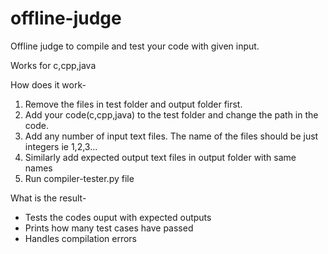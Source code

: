 # offline-judge
Offline judge to compile and test your code with given input.

Works for c,cpp,java

How does it work-
1. Remove the files in test folder and output folder first.
2. Add your code(c,cpp,java) to the test folder and change the path in the code. 
3. Add any number of input text files. The name of the files should be just integers ie 1,2,3...
4. Similarly add expected output text files in output folder with same names
5. Run compiler-tester.py file

What is the result-
- Tests the codes ouput with expected outputs
- Prints how many test cases have passed
- Handles compilation errors


